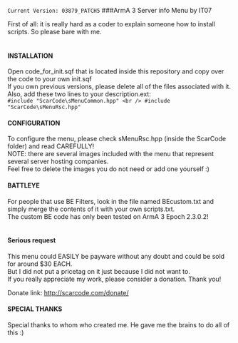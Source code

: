`Current Version: 03879_PATCH5`
###ArmA 3 Server info Menu by IT07

First of all: it is really hard as a coder to explain someone how to install scripts. So please bare with me.<br />
<br />
#### INSTALLATION
Open code_for_init.sqf that is located inside this repository and copy over the code to your own init.sqf<br />
If you own previous versions, please delete all of the files associated with it.<br />
Also, add these two lines to your description.ext: <br />
`#include "ScarCode\sMenuCommon.hpp" <br />
#include "ScarCode\sMenuRsc.hpp"`

#### CONFIGURATION
To configure the menu, please check sMenuRsc.hpp (inside the ScarCode folder) and read CAREFULLY!<br />
NOTE: there are several images included with the menu that represent several server hosting companies.<br />
Feel free to delete the images you do not need or add one yourself :)
<br />
#### BATTLEYE
For people that use BE Filters, look in the file named BEcustom.txt and simply merge the contents of it with your own scripts.txt.<br />
The custom BE code has only been tested on ArmA 3 Epoch 2.3.0.2!<br />
<br />
#### Serious request
This menu could EASILY be payware without any doubt and could be sold for around $30 EACH.<br />
But I did not put a pricetag on it just because I did not want to. <br />
If you really appreciate my work, please consider a donation. Thank you!<br />

Donate link: http://scarcode.com/donate/ <br />

#### SPECIAL THANKS
Special thanks to whom who created me. He gave me the brains to do all of this :)
